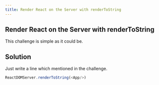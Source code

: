 ```yaml
---
title: Render React on the Server with renderToString
---
```

## Render React on the Server with renderToString
This challenge is simple as it could be. 
## Solution
Just write a line which mentioned in the challenge.
```react.js
ReactDOMServer.renderToString(<App/>)
```
